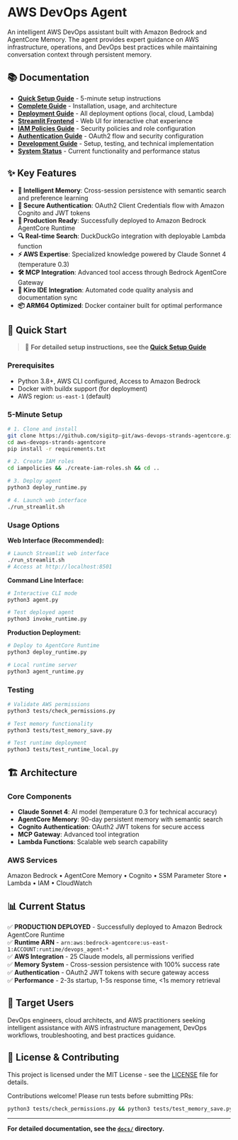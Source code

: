 # AWS DevOps Agent

An intelligent AWS DevOps assistant built with Amazon Bedrock and AgentCore Memory. The agent provides expert guidance on AWS infrastructure, operations, and DevOps best practices while maintaining conversation context through persistent memory.

## 📚 Documentation

- **[Quick Setup Guide](docs/SETUP.md)** - 5-minute setup instructions
- **[Complete Guide](docs/README.md)** - Installation, usage, and architecture
- **[Deployment Guide](docs/DEPLOYMENT.md)** - All deployment options (local, cloud, Lambda)
- **[Streamlit Frontend](docs/STREAMLIT_FRONTEND.md)** - Web UI for interactive chat experience
- **[IAM Policies Guide](iampolicies/README.md)** - Security policies and role configuration
- **[Authentication Guide](docs/AUTHENTICATION.md)** - OAuth2 flow and security configuration  
- **[Development Guide](docs/DEVELOPMENT.md)** - Setup, testing, and technical implementation
- **[System Status](docs/STATUS.md)** - Current functionality and performance status

## ✨ Key Features

- **🧠 Intelligent Memory**: Cross-session persistence with semantic search and preference learning
- **🔐 Secure Authentication**: OAuth2 Client Credentials flow with Amazon Cognito and JWT tokens
- **🚀 Production Ready**: Successfully deployed to Amazon Bedrock AgentCore Runtime
- **🔍 Real-time Search**: DuckDuckGo integration with deployable Lambda function
- **⚡ AWS Expertise**: Specialized knowledge powered by Claude Sonnet 4 (temperature 0.3)
- **🛠️ MCP Integration**: Advanced tool access through Bedrock AgentCore Gateway
- **🎯 Kiro IDE Integration**: Automated code quality analysis and documentation sync
- **📦 ARM64 Optimized**: Docker container built for optimal performance

## 🚀 Quick Start

> 📖 **For detailed setup instructions, see the [Quick Setup Guide](docs/SETUP.md)**

### Prerequisites
- Python 3.8+, AWS CLI configured, Access to Amazon Bedrock
- Docker with buildx support (for deployment)
- AWS region: `us-east-1` (default)

### 5-Minute Setup
```bash
# 1. Clone and install
git clone https://github.com/sigitp-git/aws-devops-strands-agentcore.git
cd aws-devops-strands-agentcore
pip install -r requirements.txt

# 2. Create IAM roles
cd iampolicies && ./create-iam-roles.sh && cd ..

# 3. Deploy agent
python3 deploy_runtime.py

# 4. Launch web interface
./run_streamlit.sh
```

### Usage Options

**Web Interface (Recommended):**
```bash
# Launch Streamlit web interface
./run_streamlit.sh
# Access at http://localhost:8501
```

**Command Line Interface:**
```bash
# Interactive CLI mode
python3 agent.py

# Test deployed agent
python3 invoke_runtime.py
```

**Production Deployment:**
```bash
# Deploy to AgentCore Runtime
python3 deploy_runtime.py

# Local runtime server
python3 agent_runtime.py
```

### Testing
```bash
# Validate AWS permissions
python3 tests/check_permissions.py

# Test memory functionality  
python3 tests/test_memory_save.py

# Test runtime deployment
python3 tests/test_runtime_local.py
```

## 🏗️ Architecture

### Core Components
- **Claude Sonnet 4**: AI model (temperature 0.3 for technical accuracy)
- **AgentCore Memory**: 90-day persistent memory with semantic search
- **Cognito Authentication**: OAuth2 JWT tokens for secure access
- **MCP Gateway**: Advanced tool integration
- **Lambda Functions**: Scalable web search capability

### AWS Services
Amazon Bedrock • AgentCore Memory • Cognito • SSM Parameter Store • Lambda • IAM • CloudWatch

## 📊 Current Status

✅ **PRODUCTION DEPLOYED** - Successfully deployed to Amazon Bedrock AgentCore Runtime  
✅ **Runtime ARN** - `arn:aws:bedrock-agentcore:us-east-1:ACCOUNT:runtime/devops_agent-*`  
✅ **AWS Integration** - 25 Claude models, all permissions verified  
✅ **Memory System** - Cross-session persistence with 100% success rate  
✅ **Authentication** - OAuth2 JWT tokens with secure gateway access  
✅ **Performance** - 2-3s startup, 1-5s response time, <1s memory retrieval  

## 🎯 Target Users

DevOps engineers, cloud architects, and AWS practitioners seeking intelligent assistance with AWS infrastructure management, DevOps workflows, troubleshooting, and best practices guidance.

## 📄 License & Contributing

This project is licensed under the MIT License - see the [LICENSE](LICENSE) file for details.

Contributions welcome! Please run tests before submitting PRs:
```bash
python3 tests/check_permissions.py && python3 tests/test_memory_save.py
```

---

**For detailed documentation, see the [`docs/`](docs/) directory.**